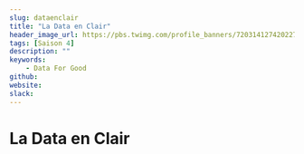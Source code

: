 ```yaml
---
slug: dataenclair
title: "La Data en Clair"
header_image_url: https://pbs.twimg.com/profile_banners/720314127420227585/1530018723/1500x500
tags: [Saison 4]
description: ""
keywords:
    - Data For Good
github: 
website: 
slack: 
---
```


# La Data en Clair